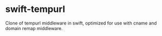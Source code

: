 swift-tempurl
=============

Clone of tempurl middleware in swift, optimized for use with cname and domain remap middleware.
